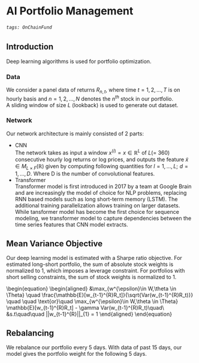 # AI Portfolio Management
###### `tags: OnChainFund`
## Introduction
Deep learning algorithms is used for portfolio optimization.
### Data
We consider a panel data of returns $R_{n,t}$, where time $t = 1, 2, ..., T$  is on hourly basis and $n = 1,2,...,N$ denotes the $n^{th}$ stock in our portfolio.<br>
A sliding window of size $L$ (lookback) is used to generate out dataset.
### Network
Our network architecture is mainly consisted of 2 parts:
- CNN<br>
The network takes as input a window $x^{(i)} = x \in \mathbb{R}^L$ of $L$(= 360) consecutive hourly log returns or log prices, and outputs the feature $\tilde{x} \in M_{L\times F}(\mathbb{R})$ given by computing following quantities for $l = 1,...,L ;\,\,d = 1,...,D$. Where D is the number of convolutional features.
- Transformer<br>
Transformer model is first introduced in 2017 by a team at Google Brain and are increasingly the model of choice for NLP problems, replacing RNN based models such as long short-term memory (LSTM). The additional training parallelization allows training on larger datasets. While tansformer model has become the first choice for sequence modeling, we transformer model to capture dependencies between the time series features that CNN model extracts.

## Mean Variance Objective
Our deep learning model is estimated with a Sharpe ratio objective. For estimated long-short portfolio, the sum of absolute stock weights is normalized to 1, which imposes a  leverage constraint. For portfolios with short selling constraints, the sum of stock weights is normalized to 1.

\begin{equation}
\begin{aligned}
&\max_{w^{\epsilon}\in W,\theta \in \Theta} \quad  \frac{\mathbb{E}[w_{t-1}^{R}R_t]}{\sqrt{Var(w_{t-1}^{R}R_t)}} \quad \quad \text{or}\quad \max_{w^{\epsilon}\in W,\theta \in \Theta} \mathbb{E}[w_{t-1}^{R}R_t] - \gamma Var(w_{t-1}^{R}R_t)\quad\\
&s.t\quad\quad ||w_{t-1}^{R}||_{1} = 1
\end{aligned}
\end{equation}

## Rebalancing

We rebalance our portfolio every 5 days. With data of past 15 days, our model gives the portfolio weight for the following 5 days.

